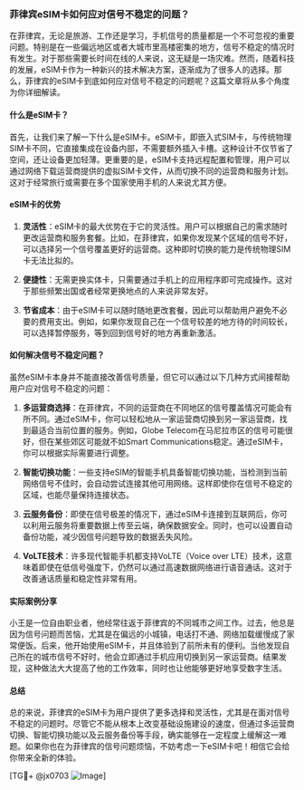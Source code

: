 ### 菲律宾eSIM卡如何应对信号不稳定的问题？

在菲律宾，无论是旅游、工作还是学习，手机信号的质量都是一个不可忽视的重要问题。特别是在一些偏远地区或者大城市里高楼密集的地方，信号不稳定的情况时有发生。对于那些需要长时间在线的人来说，这无疑是一场灾难。然而，随着科技的发展，eSIM卡作为一种新兴的技术解决方案，逐渐成为了很多人的选择。那么，菲律宾的eSIM卡到底如何应对信号不稳定的问题呢？这篇文章将从多个角度为你详细解读。

#### 什么是eSIM卡？

首先，让我们来了解一下什么是eSIM卡。eSIM卡，即嵌入式SIM卡，与传统物理SIM卡不同，它直接集成在设备内部，不需要额外插入卡槽。这种设计不仅节省了空间，还让设备更加轻薄。更重要的是，eSIM卡支持远程配置和管理，用户可以通过网络下载运营商提供的虚拟SIM卡文件，从而切换不同的运营商和服务计划。这对于经常旅行或需要在多个国家使用手机的人来说尤其方便。

#### eSIM卡的优势

1. **灵活性**：eSIM卡的最大优势在于它的灵活性。用户可以根据自己的需求随时更改运营商和服务套餐。比如，在菲律宾，如果你发现某个区域的信号不好，可以选择另一个信号覆盖更好的运营商。这种即时切换的能力是传统物理SIM卡无法比拟的。

2. **便捷性**：无需更换实体卡，只需要通过手机上的应用程序即可完成操作。这对于那些频繁出国或者经常更换地点的人来说非常友好。

3. **节省成本**：由于eSIM卡可以随时随地更改套餐，因此可以帮助用户避免不必要的费用支出。例如，如果你发现自己在一个信号较差的地方待的时间较长，可以选择暂停服务，等到回到信号好的地方再重新激活。

#### 如何解决信号不稳定问题？

虽然eSIM卡本身并不能直接改善信号质量，但它可以通过以下几种方式间接帮助用户应对信号不稳定的问题：

1. **多运营商选择**：在菲律宾，不同的运营商在不同地区的信号覆盖情况可能会有所不同。通过eSIM卡，你可以轻松地从一家运营商切换到另一家运营商，找到最适合当前位置的服务。例如，Globe Telecom在马尼拉市区的信号可能很好，但在某些郊区可能就不如Smart Communications稳定。通过eSIM卡，你可以根据实际需要进行调整。

2. **智能切换功能**：一些支持eSIM的智能手机具备智能切换功能，当检测到当前网络信号不佳时，会自动尝试连接其他可用网络。这样即使你在信号不稳定的区域，也能尽量保持连接状态。

3. **云服务备份**：即使在信号极差的情况下，通过eSIM卡连接到互联网后，你可以利用云服务将重要数据上传至云端，确保数据安全。同时，也可以设置自动备份功能，减少因信号问题导致的数据丢失风险。

4. **VoLTE技术**：许多现代智能手机都支持VoLTE（Voice over LTE）技术，这意味着即使在低信号强度下，仍然可以通过高速数据网络进行语音通话。这对于改善通话质量和稳定性非常有用。

#### 实际案例分享

小王是一位自由职业者，他经常往返于菲律宾的不同城市之间工作。过去，他总是因为信号问题而苦恼，尤其是在偏远的小城镇，电话打不通、网络加载缓慢成了家常便饭。后来，他开始使用eSIM卡，并且体验到了前所未有的便利。当他发现自己所在的城市信号不好时，他会立即通过手机应用切换到另一家运营商。结果发现，这种做法大大提高了他的工作效率，同时也让他能够更好地享受数字生活。

#### 总结

总的来说，菲律宾的eSIM卡为用户提供了更多选择和灵活性，尤其是在面对信号不稳定的问题时。尽管它不能从根本上改变基础设施建设的速度，但通过多运营商切换、智能切换功能以及云服务备份等手段，确实能够在一定程度上缓解这一难题。如果你也在为菲律宾的信号问题烦恼，不妨考虑一下eSIM卡吧！相信它会给你带来全新的体验。

[TG💪+ @jx0703 ![Image](https://github.com/user-attachments/assets/dbca1d08-cadb-493c-b0ec-ad6f7a83f270)]